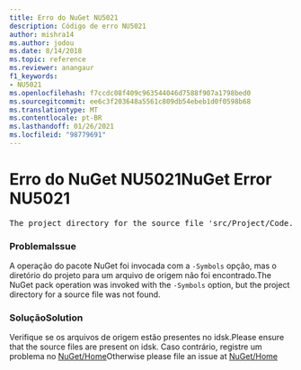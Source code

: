 ```yaml
---
title: Erro do NuGet NU5021
description: Código de erro NU5021
author: mishra14
ms.author: jodou
ms.date: 8/14/2018
ms.topic: reference
ms.reviewer: anangaur
f1_keywords:
- NU5021
ms.openlocfilehash: f7ccdc08f409c963544046d7588f907a1798bed0
ms.sourcegitcommit: ee6c3f203648a5561c809db54ebeb1d0f0598b68
ms.translationtype: MT
ms.contentlocale: pt-BR
ms.lasthandoff: 01/26/2021
ms.locfileid: "98779691"
---
```

# <a name="nuget-error-nu5021"></a><span data-ttu-id="937e5-103">Erro do NuGet NU5021</span><span class="sxs-lookup"><span data-stu-id="937e5-103">NuGet Error NU5021</span></span>
<pre>The project directory for the source file 'src/Project/Code.cs' could not be found.</pre>

### <a name="issue"></a><span data-ttu-id="937e5-104">Problema</span><span class="sxs-lookup"><span data-stu-id="937e5-104">Issue</span></span>

<span data-ttu-id="937e5-105">A operação do pacote NuGet foi invocada com a `-Symbols` opção, mas o diretório do projeto para um arquivo de origem não foi encontrado.</span><span class="sxs-lookup"><span data-stu-id="937e5-105">The NuGet pack operation was invoked with the `-Symbols` option, but the project directory for a source file was not found.</span></span>


### <a name="solution"></a><span data-ttu-id="937e5-106">Solução</span><span class="sxs-lookup"><span data-stu-id="937e5-106">Solution</span></span>

<span data-ttu-id="937e5-107">Verifique se os arquivos de origem estão presentes no idsk.</span><span class="sxs-lookup"><span data-stu-id="937e5-107">Please ensure that the source files are present on idsk.</span></span> <span data-ttu-id="937e5-108">Caso contrário, registre um problema no [NuGet/Home](https://github.com/NuGet/Home/issues)</span><span class="sxs-lookup"><span data-stu-id="937e5-108">Otherwise please file an issue at [NuGet/Home](https://github.com/NuGet/Home/issues)</span></span>

